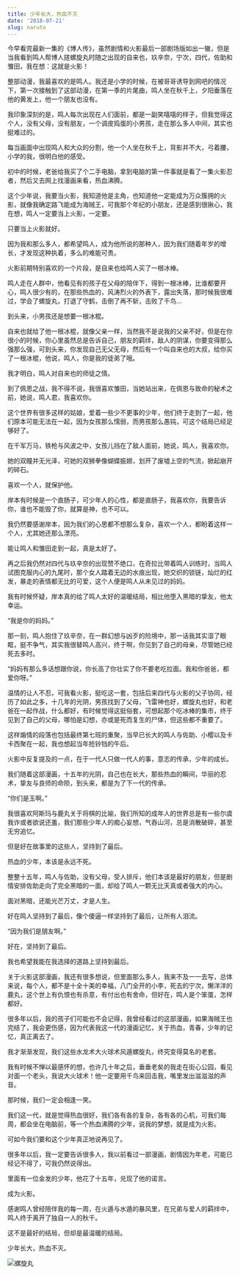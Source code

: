 ```yaml
---
title: 少年长大，热血不灭
date: '2018-07-21'
slug: naruto
---
```


今早看完最新一集的《博人传》，虽然剧情和火影最后一部剧场版如出一辙，但是当我看到鸣人帮博人搓螺旋丸时随之出现的自来也，玖辛奈，宁次，四代，佐助和雏田，我在想：这就是火影！

整部动漫，我最喜欢的是鸣人。我还是小学的时候，在被哥哥诱导到网吧的情况下，第一次接触到了这部动漫，在第一季的片尾曲，鸣人坐在秋千上，夕阳垂落在他的黄发上，他一个朋友也没有。

我印象深刻的是，鸣人每次出现在人们面前，都是一副笑嘻嘻的样子，但我觉得这个人，没有父母，没有朋友，一个调皮捣蛋的小男孩，走在那么多人中间，其实也挺难过的。

每当画面中出现鸣人和大众的分割，他一个人坐在秋千上，背影并不大，弓着腰，小学的我，很明白他的感受。

初中的时候，老爸给我买了个二手电脑，拿到电脑的第一件事就是看了一集火影忍者，然后又去网上找漫画来看，热血沸腾。

这个少年说，我要当火影，我知道他是主角，也知道他一定能成为万众簇拥的火影，就像我确定路飞能成为海贼王，可我那个年纪的小朋友，还是感到很揪心，我在想，鸣人一定要当上火影，一定要。

只要当上火影就好。

因为我和那么多人，都希望鸣人，成为他所说的那种人，因为我们随着年岁的增长，才发现这种执着，多么的难能可贵。

火影前期特别喜欢的一个片段，是自来也给鸣人买了一根冰棒。

鸣人走在人群中，他看见有的孩子在父母的陪伴下，得到一根冰棒，比谁都要开心，鸣人很少有的，在那些热血的，风涛烈火的外表下，露出失落，那时候我很难过，学会了螺旋丸，打退了守鹤，击倒了再不斩，击败了千鸟…

到头来，小男孩还是想要一根冰棍。

自来也就给了他一根冰棍，就像父亲一样，当然我不是说我的父亲不好，但是在你很小的时候，你心里虽然总是告诉自己，朋友的羁绊，敌人的阴谋，你要变得那么强那么强，可到头来，你发现自己无父无母，然后有一个叫自来也的大叔，给你买了一根冰棍，他说，鸣人，你是我的徒弟了哦。

我才明白，鸣人对自来也的师徒之情。

到了佩恩之战，我不得不说，我很喜欢雏田，当她站出来，在佩恩与致命的秘术之前，她说，鸣人君，我喜欢你。

这个世界有很多这样的姑娘，爱着一些少不更事的少年，他们终于走到了一起，他们原本可能无法在一起，因为女孩那么懦弱，而男孩那么愚钝，可这个结局已经足够好了。

在千军万马，铁枪与风波之中，女孩儿挡在了敌人面前，她说，鸣人，我喜欢你。

她的双瞳并无光泽，可她的双狮拳像蝴蝶振翅，划开了废墟上空的气流，掀起崩开的碎石。

喜欢一个人，就保护他。

岸本有时候是一个直肠子，可少年人的心性，都是直肠子，我喜欢你，我要告诉你，谁也不能毁了你，就算是神，也不可以。

我仍然要感谢岸本，因为我们的心思都不想那么复杂，喜欢一个人，都盼着这样一个人，尤其她还那么漂亮。

能让鸣人和雏田走到一起，真是太好了。

再之后我仍然对四代与玖辛奈的出现赞不绝口，在奇拉比带着鸣人训练时，当鸣人试图克服内心的九尾时，那个女人踏着无边的水痕出现，她交织的锁链，灿烂的红发，暴走的表情都无比的可爱，这个人便是鸣人从未见过的妈妈。

我有时候怀疑，岸本真的给了鸣人太好的温暖结局，相比他堕入黑暗的挚友，他太幸运。

“我是你的妈妈。”

那一刻，鸣人抱住了玖辛奈，在一群幻想与凶歹的险境中，那一话我其实湿了眼眶，挺不争气，其实我很替鸣人高兴，终于啊，你见到了自己的母亲，尽管她已经死去多时。

“妈妈有那么多话想跟你说，你长高了你壮实了你不要老吃拉面。我和你爸爸，都爱你呀。”

温情的让人不忍，可我看火影，挺吃这一套，包括后来四代与火影的父子协同，经历了如此之多，十几年的光阴，男孩找到了父母，飞雷神也好，螺旋丸也好，和老爸在一起作战，什么都好，有时候觉得这挺俗套，可想起那个吃冰棒的集市，终于见到了自己的父母，哪怕是幻想，亦或是死而复生的尸体，但这些都不重要了。

这样煽情的段落也包括最终第七班的重聚，当早已长大的鸣人与佐助、小樱以及卡卡西聚在一起，我也想起当年抢铃铛的午后。

火影中反复提及的一点，在于一代人只做一代人的事，意志的传承，少年的成长。

我们随着这部漫画，十五年的光阴，自己也在长大，那些热血的瞬间，华丽的忍术，挚友与良师的命陨，到头来，都是为了下一代的传承。

“你们是玉啊。”

我很喜欢阿斯玛与鹿丸关于将棋的比喻，我们所知的成年人的世界总是有一些尔虞我诈或者欲说还羞，我们那些少年人的痴心妄想，气吞山河，总是消散破碎，甚至无穷追忆。

但是好在故事里的这些人，坚持到了最后。

热血的少年，本该是永远不死。

整整十五年，鸣人与佐助，没有父母，受人排斥，他们本该是最好的朋友，但是剧情安排佐助走向了完全黑暗的一面，却给了鸣人一颗无比天真或者强大的内心。

面对黑暗，还能光芒万丈，才是人生。

好在鸣人坚持到了最后，像个傻逼一样坚持到了最后，让所有人泪流。

“因为我们是朋友啊。”

好在，坚持到了最后。

我也希望我能在我选择的道路上坚持到最后。

关于火影这部漫画，我还有很多想说，但里面那么多人，我来不及一一去写，总体来说，每个人，都不是十全十美的幸福，八门全开的小李，死去的宁次，懒洋洋的鹿丸，这个世上有仇恨也有杀意，有付出也有舍命，但好在，鸣人是个笨蛋，怎样都好。

很多年以后，我的孩子们可能也不会记得，我曾经看过的这部漫画，如果海贼王也完结了，我会更伤感，因为代表我这一代的漫画记忆，关于热血，青春，少年的记忆，真正离去了。

我才渐渐发现，我们这些水龙术大火球术风遁螺旋丸，终究变得莫名的老套。

我有时候不惮以最感怀的想，也许几十年之后，垂垂老矣的我走在街心公园，看见对面一个老头，我说大火球术！他一定要用千鸟来回击我，嘴里发出滋滋滋的声音。

那时候，我们一定会相逢一笑。

我们这一代，就是觉得热血很好，我们各有各的复杂，各有各的心机，可我们每周，都会坐在电脑前，等一个热血沸腾的少年，说我的梦想，就是成为火影。

可如今我们要和这个少年真正地说再见了。

很多年以后，我一定要告诉很多人，我以前看过一部漫画，剧情因为年老，可能已经记不得了，可我仍然说得出。

里面有一位金发的少年，他花了十五年，兑现了他的诺言。

成为火影。

感谢鸣人曾经陪伴我的每一周，在火遁与水遁的暴风里，在兄弟与爱人的羁绊中，鸣人终于离开了独自一人的秋千。

这不是最好的结局，但却是最温暖的结局。

少年长大，热血不灭。

![螺旋丸](https://db.songqi.online/rasengan.jpg)
